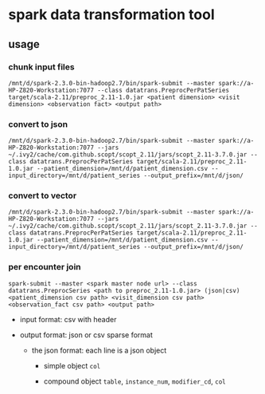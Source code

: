 # spark data transformation tool #

## usage ##

### chunk input files

```
/mnt/d/spark-2.3.0-bin-hadoop2.7/bin/spark-submit --master spark://a-HP-Z820-Workstation:7077 --class datatrans.PreprocPerPatSeries target/scala-2.11/preproc_2.11-1.0.jar <patient dimension> <visit dimension> <observation fact> <output path> 
```

### convert to json

```
/mnt/d/spark-2.3.0-bin-hadoop2.7/bin/spark-submit --master spark://a-HP-Z820-Workstation:7077 --jars ~/.ivy2/cache/com.github.scopt/scopt_2.11/jars/scopt_2.11-3.7.0.jar --class datatrans.PreprocPerPatSeries target/scala-2.11/preproc_2.11-1.0.jar --patient_dimension=/mnt/d/patient_dimension.csv --input_directory=/mnt/d/patient_series --output_prefix=/mnt/d/json/
```

### convert to vector

```
/mnt/d/spark-2.3.0-bin-hadoop2.7/bin/spark-submit --master spark://a-HP-Z820-Workstation:7077 --jars ~/.ivy2/cache/com.github.scopt/scopt_2.11/jars/scopt_2.11-3.7.0.jar --class datatrans.PreprocPerPatSeries target/scala-2.11/preproc_2.11-1.0.jar --patient_dimension=/mnt/d/patient_dimension.csv --input_directory=/mnt/d/patient_series --output_prefix=/mnt/d/json/
```

### per encounter join
```
spark-submit --master <spark master node url> --class datatrans.PreprocSeries <path to preproc_2.11-1.0.jar> (json|csv) <patient_dimension csv path> <visit_dimension csv path> <observation_fact csv path> <output path>
```

 * input format: csv with header

 * output format: json or csv sparse format

   * the json format: each line is a json object 

     * simple object `col` 

     * compound object `table`, `instance_num`, `modifier_cd`, `col`


